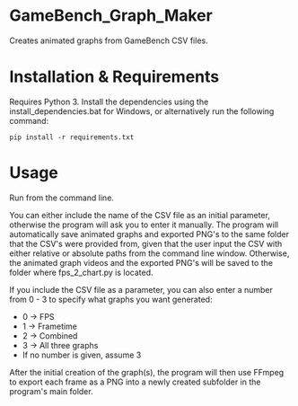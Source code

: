 # GameBench_Graph_Maker
Creates animated graphs from GameBench CSV files.

# Installation & Requirements
Requires Python 3.
Install the dependencies using the install_dependencies.bat for Windows,
or alternatively run the following command:
```
pip install -r requirements.txt
```

# Usage
Run from the command line.

You can either include the name of the CSV file as an initial parameter,
otherwise the program will ask you to enter it manually.
The program will automatically save animated graphs and exported PNG's to the
same folder that the CSV's were provided from, given that the user input the CSV
with either relative or absolute paths from the command line window.
Otherwise, the animated graph videos and the exported PNG's will be saved to
the folder where fps_2_chart.py is located.

If you include the CSV file as a parameter, you can also enter a number
from 0 - 3 to specify what graphs you want generated:
  * 0 -> FPS
  * 1 -> Frametime
  * 2 -> Combined
  * 3 -> All three graphs
  * If no number is given, assume 3

After the initial creation of the graph(s), the program will then use FFmpeg
to export each frame as a PNG into a newly created subfolder
in the program's main folder.
